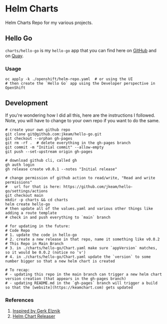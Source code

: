 # Helm Charts

Helm Charts Repo for my various projects.

## Hello Go

`charts/hello-go` is my `hello-go` app that you can find here on [GitHub](https://github.com/jkeam/hello-go) and on [Quay](https://quay.io/repository/jkeam/hello-go?tab=tags).

### Usage

```shell
oc apply -k ./openshift/helm-repo.yaml  # or using the UI
# then create the `Hello Go` app using the Developer perspective in OpenShift
```

## Development

If you're wondering how I did all this, here are the instructions I followed.
Note, you will have to change to your own repo if you want to do the same.

```shell
# create your own github repo
git clone git@github.com:jkeam/hello-go.git
git checkout --orphan gh-pages
git rm -rf .  # delete everything in the gh-pages branch
git commit -m "Initial commit" --allow-empty
git push --set-upstream origin gh-pages

# download github cli, called gh
gh auth login
gh release create v0.0.1 --notes "Initial release"

# change permission of github action to read/write, "Read and write permissions"
#   url for that is here: https://github.com/jkeam/hello-go/settings/actions
git checkout main
mkdir -p charts && cd charts
helm create hello-go
# then update all of the values.yaml and various other things like adding a route template
# check in and push everything to `main` branch

# for updating in the future:
# Code Repo
# 1. update the code in hello-go
# 2. create a new release in that repo, name it something like v0.0.2
# This Repo in Main Branch
# 3. in ./charts/hello-go/Chart.yaml make sure `appVersion` matches, so it would be 0.0.2 (notice no 'v')
# 4. in ./charts/hello-go/Chart.yaml update the `version` to some number bigger so that a new helm chart is created

# To recap:
# - updating this repo in the main branch can trigger a new helm chart version creation (that appears in the gh-pages branch)
# - updating README.md in the `gh-pages` branch will trigger a build so that the [website](https://keamchart.com) gets updated
```

### References

1. [Inspired by Gerk Elznik](https://medium.com/@gerkElznik/provision-a-free-personal-helm-chart-repo-using-github-583b668d9ba4)
2. [Helm Chart Releaser](https://helm.sh/docs/howto/chart_releaser_action/)
